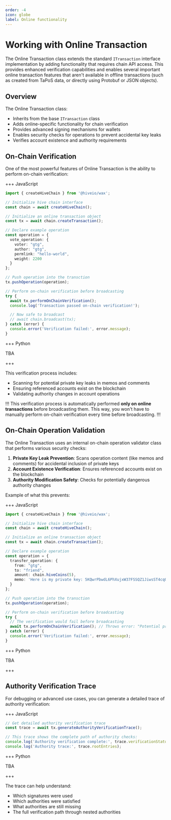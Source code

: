 ```yaml
---
order: -4
icon: globe
label: Online functionality
---
```


# Working with Online Transaction

The Online Transaction class extends the standard `ITransaction` interface implementation by adding functionality that requires chain API access. This provides enhanced verification capabilities and enables several important online transaction features that aren't available in offline transactions (such as created from TaPoS data, or directly using Protobuf or JSON objects).

## Overview

The Online Transaction class:

- Inherits from the base `ITransaction` class
- Adds online-specific functionality for chain verification
- Provides advanced signing mechanisms for wallets
- Enables security checks for operations to prevent accidental key leaks
- Verifies account existence and authority requirements

## On-Chain Verification

One of the most powerful features of Online Transaction is the ability to perform on-chain verification:

+++ JavaScript

```typescript
import { createHiveChain } from '@hiveio/wax';

// Initialize hive chain interface
const chain = await createHiveChain();

// Initialize an online transaction object
const tx = await chain.createTransaction();

// Declare example operation
const operation = {
  vote_operation: {
    voter: "gtg",
    author: "gtg",
    permlink: "hello-world",
    weight: 2200
  }
};

// Push operation into the transction
tx.pushOperation(operation);

// Perform on-chain verification before broadcasting
try {
  await tx.performOnChainVerification();
  console.log('Transaction passed on-chain verification!');

  // Now safe to broadcast
  // await chain.broadcast(tx);
} catch (error) {
  console.error('Verification failed:', error.message);
}
```

+++ Python

TBA

+++

This verification process includes:

- Scanning for potential private key leaks in memos and comments
- Ensuring referenced accounts exist on the blockchain
- Validating authority changes in account operations

!!!
This verification process is automatically performed **only on online transactions** before broadcasting them.
This way, you won't have to manually perform on-chain verification every time before broadcasting.
!!!

## On-Chain Operation Validation

The Online Transaction uses an internal on-chain operation validator class that performs various security checks:

1. **Private Key Leak Prevention**: Scans operation content (like memos and comments) for accidental inclusion of private keys
2. **Account Existence Verification**: Ensures referenced accounts exist on the blockchain
3. **Authority Modification Safety**: Checks for potentially dangerous authority changes

Example of what this prevents:

+++ JavaScript

```typescript
import { createHiveChain } from '@hiveio/wax';

// Initialize hive chain interface
const chain = await createHiveChain();

// Initialize an online transaction object
const tx = await chain.createTransaction();

// Declare example operation
const operation = {
  transfer_operation: {
    from: "gtg",
    to: "friend",
    amount: chain.hiveCoins(5),
    memo: 'Here is my private key: 5KQwrPbwdL6PhXujxW37FSSQZ1JiwsST4cqQzDeyXtP79zkvFD3' // Would be caught!
  }
};

// Push operation into the transction
tx.pushOperation(operation);

// Perform on-chain verification before broadcasting
try {
  // The verification would fail before broadcasting
  await tx.performOnChainVerification(); // Throws error: "Potential private key leak detected!"
} catch (error) {
  console.error('Verification failed:', error.message);
}
```

+++ Python

TBA

+++

## Authority Verification Trace

For debugging or advanced use cases, you can generate a detailed trace of authority verification:

+++ JavaScript

```typescript
// Get detailed authority verification trace
const trace = await tx.generateAuthorityVerificationTrace();

// This trace shows the complete path of authority checks:
console.log('Authority verification complete:', trace.verificationStatus.entryAccepted);
console.log('Authority trace:', trace.rootEntries);
```

+++ Python

TBA

+++

The trace can help understand:

- Which signatures were used
- Which authorities were satisfied
- What authorities are still missing
- The full verification path through nested authorities
